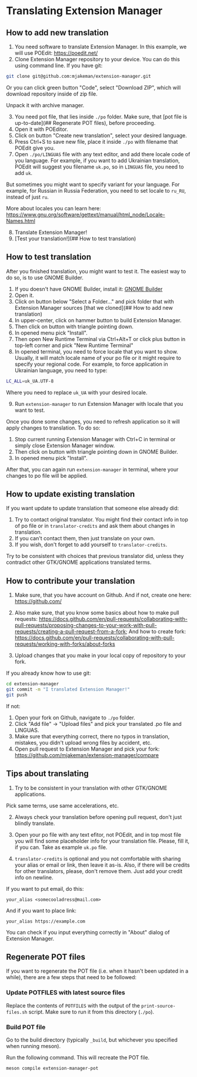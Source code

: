 # Translating Extension Manager

## How to add new translation

1. You need software to translate Extension Manager. In this example, we will use POEdit: https://poedit.net/
2. Clone Extension Manager repository to your device. You can do this using command line. If you have git:
```bash
git clone git@github.com:mjakeman/extension-manager.git
```
Or you can click green button "Code", select "Download ZIP", which will download repository inside of zip file.

Unpack it with archive manager.

3. You need pot file, that lies inside `./po` folder. Make sure, that [pot file is up-to-date](## Regenerate POT files), before proceeding.
4. Open it with POEditor.
5. Click on button "Create new translation", select your desired language.
6. Press Ctrl+S to save new file, place it inside `./po` with filename that POEdit give you.
7. Open `./po/LINGUAS` file with any text editor, and add there locale code of you language. For example, if you want to add Ukrainian translation, POEdit will suggest you filename `uk.po`, so in `LINGUAS` file, you need to add `uk`.

But sometimes you might want to specify variant for your language. For example, for Russian in Russia Federation, you need to set locale to `ru_RU`, instead of just `ru`.

More about locales you can learn here: https://www.gnu.org/software/gettext/manual/html_node/Locale-Names.html

8. Translate Extension Manager!
9. [Test your translation!](## How to test translation)

## How to test translation

After you finished translation, you might want to test it. The easiest way to do so, is to use GNOME Builder.

1. If you doesn't have GNOME Builder, install it: [GNOME Builder](apps.gnome.org/Builder)
2. Open it.
3. Click on button below "Select a Folder..." and pick folder that with Extension Manager sources [that we cloned](## How to add new translation)
4. In upper-center, click on hammer button to build Extension Manager.
5. Then click on button with triangle pointing down.
6. In opened menu pick "Install".
7. Then open New Runtime Terminal via Ctrl+Alt+T or click plus button in top-left corner and pick "New Runtime Terminal"
8. In opened terminal, you need to force locale that you want to show. Usually, it will match locale name of your po file or it might require to specify your regional code. For example, to force application in Ukrainian language, you need to type:
```bash
LC_ALL=uk_UA.UTF-8
```
Where you need to replace `uk_UA` with your desired locale.

9. Run `extension-manager` to run Extension Manager with locale that you want to test.

Once you done some changes, you need to refresh application so it will apply changes to translation. To do so:

1. Stop current running Extension Manager with Ctrl+C in terminal or simply close Extension Manager window.
2. Then click on button with triangle pointing down in GNOME Builder.
3. In opened menu pick "Install".

After that, you can again run `extension-manager` in terminal, where your changes to po file will be applied.

## How to update existing translation
If you want update to update translation that someone else already did:

1. Try to contact original translator. You might find their contact info in top of po file or in `translator-credits` and ask them about changes in translation.
2. If you can't contact them, then just translate on your own.
3. If you wish, don't forget to add yourself to `translator-credits`.

Try to be consistent with choices that previous translator did, unless they contradict other GTK/GNOME applications translated terms.

## How to contribute your translation
1. Make sure, that you have account on Github. And if not, create one here: https://github.com/

2. Also make sure, that you know some basics about how to make pull requests: https://docs.github.com/en/pull-requests/collaborating-with-pull-requests/proposing-changes-to-your-work-with-pull-requests/creating-a-pull-request-from-a-fork; And how to create fork: https://docs.github.com/en/pull-requests/collaborating-with-pull-requests/working-with-forks/about-forks

3. Upload changes that you make in your local copy of repository to your fork.

If you already know how to use git:
```bash
cd extension-manager
git commit -m "I translated Extension Manager!"
git push
```

If not:

1. Open your fork on Github, navigate to `./po` folder.
2. Click "Add file" -> "Upload files" and pick your translated .po file and LINGUAS.
3. Make sure that everything correct, there no typos in translation, mistakes, you didn't upload wrong files by accident, etc.
4. Open pull request to Extension Manager and pick your fork: https://github.com/mjakeman/extension-manager/compare

## Tips about translating
1. Try to be consistent in your translation with other GTK/GNOME applications.

Pick same terms, use same accelerations, etc.

2. Always check your translation before opening pull request, don't just blindly translate.

3. Open your po file with any text efitor, not POEdit, and in top most file you will find some placeholder info for your translation file. Please, fill it, if you can. Take as example `uk.po` file.

4. `translator-credits` is optional and you not comfortable with sharing your alias or email or link, then leave it as-is. Also, if there will be credits for other translators, please, don't remove them. Just add your credit info on newline.

If you want to put email, do this:

`your_alias <somecooladress@mail.com>`

And if you want to place link:

`your_alias https://example.com`

You can check if you input everything correctly in "About" dialog of Extension Manager.

## Regenerate POT files
If you want to regenerate the POT file (i.e. when it hasn't been updated in
a while), there are a few steps that need to be followed:

### Update POTFILES with latest source files
Replace the contents of `POTFILES` with the output of the `print-source-files.sh`
script. Make sure to run it from this directory (`./po`).

### Build POT file
Go to the build directory (typically `_build`, but whichever you specified
when running meson).

Run the following command. This will recreate the POT file.

```
meson compile extension-manager-pot
```
